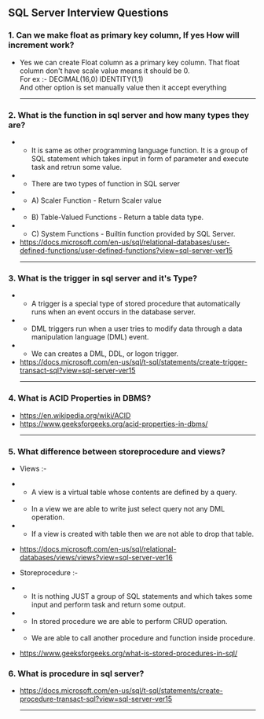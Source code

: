 ## SQL Server Interview Questions

### 1. Can we make float as primary key column, If yes How will increment work?<br/>
- Yes we can create Float column as a primary key column. That float column don't have scale value means it should be 0.<br/>
For ex :- DECIMAL(16,0) IDENTITY(1,1)<br/>
And other option is set manually value then it accept everything<hr/>

### 2. What is the function in sql server and how many types they are?<br/>
- - It is same as other programming language function. It is a group of SQL statement which takes input in form of parameter and execute task and retrun some value.
- - There are two types of function in SQL server
- - A) Scaler Function - Return Scaler value
- - B) Table-Valued Functions - Return a table data type.
- - C) System Functions - Builtin function provided by SQL Server.
- https://docs.microsoft.com/en-us/sql/relational-databases/user-defined-functions/user-defined-functions?view=sql-server-ver15<hr/>

### 3. What is the trigger in sql server and it's Type?<br/>
- - A trigger is a special type of stored procedure that automatically runs when an event occurs in the database server.
- - DML triggers run when a user tries to modify data through a data manipulation language (DML) event.
- - We can creates a DML, DDL, or logon trigger.
- https://docs.microsoft.com/en-us/sql/t-sql/statements/create-trigger-transact-sql?view=sql-server-ver15<hr/>

### 4. What is ACID Properties in DBMS?<br/>
- https://en.wikipedia.org/wiki/ACID
- https://www.geeksforgeeks.org/acid-properties-in-dbms/<hr/>

### 5. What difference between storeprocedure and views?<br/>
- Views :- 
- - A view is a virtual table whose contents are defined by a query.
- - In a view we are able to write just select query not any DML operation.
- - If a view is created with table then we are not able to drop that table.
- https://docs.microsoft.com/en-us/sql/relational-databases/views/views?view=sql-server-ver16

- Storeprocedure :-
- - It is nothing JUST a group of SQL statements and which takes some input and perform task and return some output.
- - In stored procedure we are able to perform CRUD operation.
- - We are able to call another procedure and function inside procedure.
- https://www.geeksforgeeks.org/what-is-stored-procedures-in-sql/

### 6. What is procedure in sql server?<br/>
- https://docs.microsoft.com/en-us/sql/t-sql/statements/create-procedure-transact-sql?view=sql-server-ver15<hr/>
